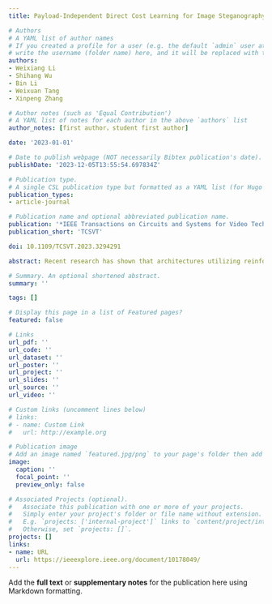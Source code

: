 ```yaml
---
title: Payload-Independent Direct Cost Learning for Image Steganography

# Authors
# A YAML list of author names
# If you created a profile for a user (e.g. the default `admin` user at `content/authors/admin/`), 
# write the username (folder name) here, and it will be replaced with their full name and linked to their profile.
authors:
- Weixiang Li
- Shihang Wu
- Bin Li
- Weixuan Tang
- Xinpeng Zhang

# Author notes (such as 'Equal Contribution')
# A YAML list of notes for each author in the above `authors` list
author_notes: [first author，student first author]

date: '2023-01-01'

# Date to publish webpage (NOT necessarily Bibtex publication's date).
publishDate: '2023-12-05T13:55:54.697834Z'

# Publication type.
# A single CSL publication type but formatted as a YAML list (for Hugo requirements).
publication_types:
- article-journal

# Publication name and optional abbreviated publication name.
publication: '*IEEE Transactions on Circuits and Systems for Video Technology*'
publication_short: 'TCSVT'

doi: 10.1109/TCSVT.2023.3294291

abstract: Recent research has shown that architectures utilizing reinforcement learning (RL) are effective in cost-based image steganography. However, these architectures only learn embedding probabilities rather than costs, and are trained for a specific embedding payload, making it difficult to extend the trained model to serve other payloads. In this paper, we propose a payload-independent cost learning framework using RL called PICO-RL. This framework directly learns universal costs that can be applied to any payload. PICO-RL incorporates an optimal probability approximation (OPA) module that can calculate the required probability map for embedding simulation directly from a learned cost map for any payload, eliminating the need for time-consuming searches for a valid probability scaling parameter. Additionally, PICO-RL uses an advanced steganalysis environment network to provide more effective reward feedback for learning. During RL training, the learned cost maps of different payloads converge and eventually become similar under the OPA constraint, resulting in payload independence. Experimental results demonstrate that a well-trained PICO-RL model, which acts as a universal cost function, defines costs with superior security performance against steganalysis and has better coding compatibility when encoding with practical steganographic codes.

# Summary. An optional shortened abstract.
summary: ''

tags: []

# Display this page in a list of Featured pages?
featured: false

# Links
url_pdf: ''
url_code: ''
url_dataset: ''
url_poster: ''
url_project: ''
url_slides: ''
url_source: ''
url_video: ''

# Custom links (uncomment lines below)
# links:
# - name: Custom Link
#   url: http://example.org

# Publication image
# Add an image named `featured.jpg/png` to your page's folder then add a caption below.
image:
  caption: ''
  focal_point: ''
  preview_only: false

# Associated Projects (optional).
#   Associate this publication with one or more of your projects.
#   Simply enter your project's folder or file name without extension.
#   E.g. `projects: ['internal-project']` links to `content/project/internal-project/index.md`.
#   Otherwise, set `projects: []`.
projects: []
links:
- name: URL
  url: https://ieeexplore.ieee.org/document/10178049/
---
```


Add the **full text** or **supplementary notes** for the publication here using Markdown formatting.

